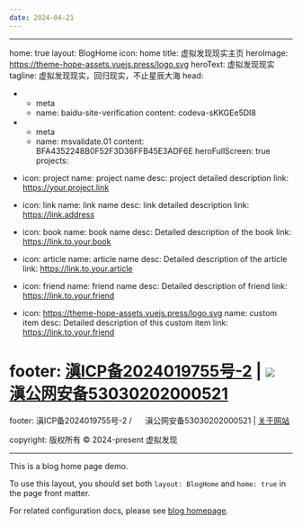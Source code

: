 ```yaml
---
date: 2024-04-21
---
```


---
home: true
layout: BlogHome
icon: home
title: 虚拟发现现实主页
heroImage: https://theme-hope-assets.vuejs.press/logo.svg
heroText: 虚拟发现现实
tagline: 虚拟发现现实，回归现实，不止星辰大海
head:
  - - meta
    - name: baidu-site-verification
      content: codeva-sKKGEe5DI8
  - - meta
    - name: msvalidate.01
      content: BFA4352248B0F52F3D36FFB45E3ADF6E
heroFullScreen: true   
projects:
  - icon: project
    name: project name
    desc: project detailed description
    link: https://your.project.link

  - icon: link
    name: link name
    desc: link detailed description
    link: https://link.address

  - icon: book
    name: book name
    desc: Detailed description of the book
    link: https://link.to.your.book

  - icon: article
    name: article name
    desc: Detailed description of the article
    link: https://link.to.your.article

  - icon: friend
    name: friend name
    desc: Detailed description of friend
    link: https://link.to.your.friend

  - icon: https://theme-hope-assets.vuejs.press/logo.svg
    name: custom item
    desc: Detailed description of this custom item
    link: https://link.to.your.friend

# footer: <a href="https://beian.miit.gov.cn/">滇ICP备2024019755号-2</a> | <img src="https://aigc456-1322485937.cos.ap-chengdu.myqcloud.com/load/202404062058072.png" > <a href="https://beian.mps.gov.cn/#/query/webSearch?code=53030202000521">滇公网安备53030202000521</a> 
footer: <a href="http://beian.miit.gov.cn/" rel="noopener noreferrer" target="_blank" style="color:inherit;text-decoration:none;white-space:nowrap;">滇ICP备2024019755号-2</a> / <a href="https://beian.mps.gov.cn/#/query/webSearch?code=53030202000521" rel="noopener noreferrer" target="_blank" style="color:inherit;text-decoration:none;white-space:nowrap;"><img src="https://aigc456-1322485937.cos.ap-chengdu.myqcloud.com/load/202404062058072.png" style="width:1rem;vertical-align:middle;"> 滇公网安备53030202000521</a> | <a href="/about/site.html">关于网站</a>

copyright: 版权所有 © 2024-present 虚拟发现

---

This is a blog home page demo.

To use this layout, you should set both `layout: BlogHome` and `home: true` in the page front matter.

For related configuration docs, please see [blog homepage](https://theme-hope.vuejs.press/guide/blog/home/).
